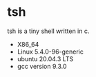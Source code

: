 # tsh
tsh is a tiny shell written in c.

- X86_64
- Linux 5.4.0-96-generic
- ubuntu 20.04.3 LTS
- gcc version 9.3.0
